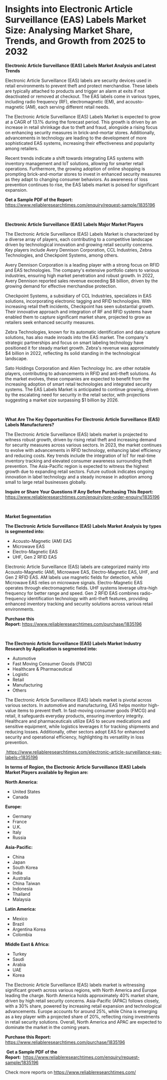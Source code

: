 <p><h1>Insights into Electronic Article Surveillance (EAS) Labels Market Size: Analysing Market Share, Trends, and Growth from 2025 to 2032</h1></p><p><strong>Electronic Article Surveillance (EAS) Labels Market Analysis and Latest Trends</strong></p>
<p><p>Electronic Article Surveillance (EAS) labels are security devices used in retail environments to prevent theft and protect merchandise. These labels are typically attached to products and trigger an alarm at exits if not deactivated or removed at checkout. The EAS labels come in various types, including radio frequency (RF), electromagnetic (EM), and acousto-magnetic (AM), each serving different retail needs.</p><p>The Electronic Article Surveillance (EAS) Labels Market is expected to grow at a CAGR of 13.1% during the forecast period. This growth is driven by an increase in retail shrinkage due to theft and fraud, alongside a rising focus on enhancing security measures in brick-and-mortar stores. Additionally, advancements in technology are leading to the development of more sophisticated EAS systems, increasing their effectiveness and popularity among retailers.</p><p>Recent trends indicate a shift towards integrating EAS systems with inventory management and IoT solutions, allowing for smarter retail operations. Furthermore, the growing adoption of online shopping is prompting brick-and-mortar stores to invest in enhanced security measures as they adapt to changing consumer behaviors. As awareness of loss prevention continues to rise, the EAS labels market is poised for significant expansion.</p></p>
<p><strong>Get a Sample PDF of the Report:&nbsp;</strong> <a href="https://www.reliableresearchtimes.com/enquiry/request-sample/1835196?utm_campaign=2609&utm_medium=2&utm_source=Github&utm_content=ia&utm_term=26032025&utm_id=electronic-article-surveillance-eas-labels">https://www.reliableresearchtimes.com/enquiry/request-sample/1835196</a></p>
<p>&nbsp;</p>
<p><strong>Electronic Article Surveillance (EAS) Labels Major Market Players</strong></p>
<p><p>The Electronic Article Surveillance (EAS) Labels Market is characterized by a diverse array of players, each contributing to a competitive landscape driven by technological innovation and growing retail security concerns. Key players include Avery Dennison Corporation, CCL Industries, Zebra Technologies, and Checkpoint Systems, among others.</p><p>Avery Dennison Corporation is a leading player with a strong focus on RFID and EAS technologies. The company's extensive portfolio caters to various industries, ensuring high market penetration and robust growth. In 2022, Avery Dennison reported sales revenue exceeding $8 billion, driven by the growing demand for effective merchandise protection.</p><p>Checkpoint Systems, a subsidiary of CCL Industries, specializes in EAS solutions, incorporating electronic tagging and RFID technologies. With increasing retail theft incidents, Checkpoint has seen substantial growth. Their innovative approach and integration of RF and RFID systems have enabled them to capture significant market share, projected to grow as retailers seek enhanced security measures.</p><p>Zebra Technologies, known for its automatic identification and data capture solutions, has also made inroads into the EAS market. The company's strategic partnerships and focus on smart labeling technology have positioned it for steady market growth. Zebra's revenue was approximately $4 billion in 2022, reflecting its solid standing in the technological landscape.</p><p>Sato Holdings Corporation and Alien Technology Inc. are other notable players, contributing to advancements in RFID and anti-theft solutions. As the market evolves, these companies are expected to benefit from the increasing adoption of smart retail technologies and integrated security systems. The EAS Labels Market is anticipated to continue growing, driven by the escalating need for security in the retail sector, with projections suggesting a market size surpassing $1 billion by 2026.</p></p>
<p>&nbsp;</p>
<p><strong>What Are The Key Opportunities For Electronic Article Surveillance (EAS) Labels Manufacturers?</strong></p>
<p><p>The Electronic Article Surveillance (EAS) labels market is projected to witness robust growth, driven by rising retail theft and increasing demand for security measures across various sectors. In 2023, the market continues to evolve with advancements in RFID technology, enhancing label efficiency and reducing costs. Key trends include the integration of IoT for real-time inventory tracking and elevated consumer awareness surrounding theft prevention. The Asia-Pacific region is expected to witness the highest growth due to expanding retail sectors. Future outlook indicates ongoing innovation in label technology and a steady increase in adoption among small to large retail businesses globally.</p></p>
<p><strong>Inquire or Share Your Questions If Any Before Purchasing This Report:</strong> <a href="https://www.reliableresearchtimes.com/enquiry/pre-order-enquiry/1835196?utm_campaign=2609&utm_medium=2&utm_source=Github&utm_content=ia&utm_term=26032025&utm_id=electronic-article-surveillance-eas-labels">https://www.reliableresearchtimes.com/enquiry/pre-order-enquiry/1835196</a></p>
<p>&nbsp;</p>
<p><strong>Market Segmentation</strong></p>
<p><strong>The Electronic Article Surveillance (EAS) Labels Market Analysis by types is segmented into:</strong></p>
<p><ul><li>Acousto-Magnetic (AM) EAS</li><li>Microwave EAS</li><li>Electro-Magnetic EAS</li><li>UHF, Gen 2 RFID EAS</li></ul></p>
<p><p>Electronic Article Surveillance (EAS) labels are categorized mainly into Acousto-Magnetic (AM), Microwave EAS, Electro-Magnetic EAS, UHF, and Gen 2 RFID EAS. AM labels use magnetic fields for detection, while Microwave EAS relies on microwave signals. Electro-Magnetic EAS operates through electromagnetic fields. UHF systems leverage ultra-high frequency for better range and speed. Gen 2 RFID EAS combines radio-frequency identification technology with anti-theft features, providing enhanced inventory tracking and security solutions across various retail environments.</p></p>
<p><strong>Purchase this Report:&nbsp;</strong><a href="https://www.reliableresearchtimes.com/purchase/1835196?utm_campaign=2609&utm_medium=2&utm_source=Github&utm_content=ia&utm_term=26032025&utm_id=electronic-article-surveillance-eas-labels">https://www.reliableresearchtimes.com/purchase/1835196</a></p>
<p>&nbsp;</p>
<p><strong>The Electronic Article Surveillance (EAS) Labels Market Industry Research by Application is segmented into:</strong></p>
<p><ul><li>Automotive</li><li>Fast Moving Consumer Goods (FMCG)</li><li>Healthcare & Pharmaceutical</li><li>Logistic</li><li>Retail</li><li>Manufacturing</li><li>Others</li></ul></p>
<p><p>The Electronic Article Surveillance (EAS) labels market is pivotal across various sectors. In automotive and manufacturing, EAS helps monitor high-value items to prevent theft. In fast-moving consumer goods (FMCG) and retail, it safeguards everyday products, ensuring inventory integrity. Healthcare and pharmaceuticals utilize EAS to secure medications and sensitive equipment, while logistics leverages it for tracking shipments and reducing losses. Additionally, other sectors adopt EAS for enhanced security and operational efficiency, highlighting its versatility in loss prevention.</p></p>
<p><a href="https://www.reliableresearchtimes.com/electronic-article-surveillance-eas-labels-r1835196?utm_campaign=2609&utm_medium=2&utm_source=Github&utm_content=ia&utm_term=26032025&utm_id=electronic-article-surveillance-eas-labels">&nbsp;https://www.reliableresearchtimes.com/electronic-article-surveillance-eas-labels-r1835196</a></p>
<p><strong>In terms of Region, the Electronic Article Surveillance (EAS) Labels Market Players available by Region are:</strong></p>
<p>
    <p> <strong> North America: </strong>
        <ul>
            <li>United States</li>
            <li>Canada</li>
        </ul>
        </p> 
    <p> <strong> Europe: </strong>
        <ul>
            <li>Germany</li>
            <li>France</li>
            <li>U.K.</li>
            <li>Italy</li>
            <li>Russia</li>
        </ul>
        </p> 
    <p> <strong> Asia-Pacific: </strong>
        <ul>
            <li>China</li>
            <li>Japan</li>
            <li>South Korea</li>
            <li>India</li>
            <li>Australia</li>
            <li>China Taiwan</li>
            <li>Indonesia</li>
            <li>Thailand</li>
            <li>Malaysia</li>
        </ul>
        </p> 
    <p> <strong> Latin America: </strong>
        <ul>
            <li>Mexico</li>
            <li>Brazil</li>
            <li>Argentina Korea</li>
            <li>Colombia</li>
        </ul>
        </p> 
    <p> <strong> Middle East & Africa: </strong>
        <ul>
            <li>Turkey</li>
            <li>Saudi</li>
            <li>Arabia</li>
            <li>UAE</li>
            <li>Korea</li>
        </ul>
    </p>
    </p>
<p><p>The Electronic Article Surveillance (EAS) labels market is witnessing significant growth across various regions, with North America and Europe leading the charge. North America holds approximately 40% market share, driven by high retail security concerns. Asia-Pacific (APAC) follows closely, with a 30% share, powered by increasing retail expansion and technological advancements. Europe accounts for around 25%, while China is emerging as a key player with a projected share of 20%, reflecting rising investments in retail security solutions. Overall, North America and APAC are expected to dominate the market in the coming years.</p></p>
<p><strong>Purchase this Report: </strong><a href="https://www.reliableresearchtimes.com/purchase/1835196?utm_campaign=2609&utm_medium=2&utm_source=Github&utm_content=ia&utm_term=26032025&utm_id=electronic-article-surveillance-eas-labels">https://www.reliableresearchtimes.com/purchase/1835196</a></p>
<p>&nbsp;<strong>Get a Sample PDF of the Report:&nbsp;&nbsp;</strong><a href="https://www.reliableresearchtimes.com/enquiry/request-sample/1835196?utm_campaign=2609&utm_medium=2&utm_source=Github&utm_content=ia&utm_term=26032025&utm_id=electronic-article-surveillance-eas-labels">https://www.reliableresearchtimes.com/enquiry/request-sample/1835196</a></p>
<p><strong></strong></p>
<p>Check more reports on <a href="https://www.reliableresearchtimes.com/?utm_campaign=2609&utm_medium=2&utm_source=Github&utm_content=ia&utm_term=26032025&utm_id=electronic-article-surveillance-eas-labels">https://www.reliableresearchtimes.com/</a></p>